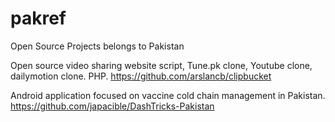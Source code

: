 # pakref
Open Source Projects belongs to Pakistan

Open source video sharing website script, Tune.pk clone, Youtube clone, dailymotion clone. PHP.
https://github.com/arslancb/clipbucket

Android application focused on vaccine cold chain management in Pakistan.
https://github.com/japacible/DashTricks-Pakistan
